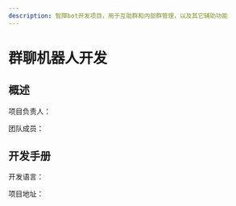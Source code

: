 ```yaml
---
description: 智障bot开发项目，用于互助群和内部群管理，以及其它辅助功能
---
```


# 群聊机器人开发

## 概述

项目负责人：

团队成员：

## 开发手册

开发语言：

项目地址：

